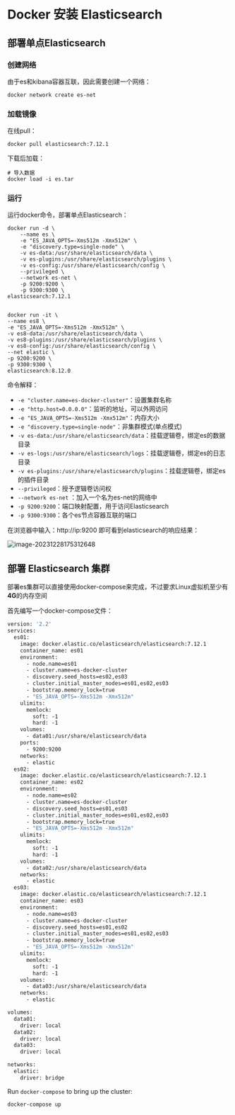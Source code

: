 # Docker 安装 Elasticsearch

## 部署单点Elasticsearch

### 创建网络

由于es和kibana容器互联，因此需要创建一个网络：

```docker
docker network create es-net
```

### 加载镜像

在线pull：

```docker
docker pull elasticsearch:7.12.1
```

下载后加载：

```docker
# 导入数据
docker load -i es.tar
```

### 运行

运行docker命令，部署单点Elasticsearch：

```docker
docker run -d \
	--name es \
    -e "ES_JAVA_OPTS=-Xms512m -Xmx512m" \
    -e "discovery.type=single-node" \
    -v es-data:/usr/share/elasticsearch/data \
    -v es-plugins:/usr/share/elasticsearch/plugins \
	-v es-config:/usr/share/elasticsearch/config \
    --privileged \
    --network es-net \
    -p 9200:9200 \
    -p 9300:9300 \
elasticsearch:7.12.1


docker run -it \
--name es8 \
-e "ES_JAVA_OPTS=-Xms512m -Xmx512m" \
-v es8-data:/usr/share/elasticsearch/data \
-v es8-plugins:/usr/share/elasticsearch/plugins \
-v es8-config:/usr/share/elasticsearch/config \
--net elastic \
-p 9200:9200 \
-p 9300:9300 \
elasticsearch:8.12.0
```

命令解释：

- `-e "cluster.name=es-docker-cluster"`：设置集群名称
- `-e "http.host=0.0.0.0"`：监听的地址，可以外网访问
- `-e "ES_JAVA_OPTS=-Xms512m -Xmx512m"`：内存大小
- `-e "discovery.type=single-node"`：非集群模式(单点模式)
- `-v es-data:/usr/share/elasticsearch/data`：挂载逻辑卷，绑定es的数据目录
- `-v es-logs:/usr/share/elasticsearch/logs`：挂载逻辑卷，绑定es的日志目录
- `-v es-plugins:/usr/share/elasticsearch/plugins`：挂载逻辑卷，绑定es的插件目录
- `--privileged`：授予逻辑卷访问权
- `--network es-net` ：加入一个名为es-net的网络中
- `-p 9200:9200`：端口映射配置，用于访问Elasticsearch
- `-p 9300:9300`：各个es节点容器互联的端口 

在浏览器中输入：http://ip:9200 即可看到elasticsearch的响应结果：

![image-20231228175312648](https://cdn.jsdelivr.net/gh/letengzz/tc2/img202312281753385.png)

## 部署 Elasticsearch 集群

部署es集群可以直接使用docker-compose来完成，不过要求Linux虚拟机至少有**4G**的内存空间

首先编写一个docker-compose文件：

```dockerfile
version: '2.2'
services:
  es01:
    image: docker.elastic.co/elasticsearch/elasticsearch:7.12.1
    container_name: es01
    environment:
      - node.name=es01
      - cluster.name=es-docker-cluster
      - discovery.seed_hosts=es02,es03
      - cluster.initial_master_nodes=es01,es02,es03
      - bootstrap.memory_lock=true
      - "ES_JAVA_OPTS=-Xms512m -Xmx512m"
    ulimits:
      memlock:
        soft: -1
        hard: -1
    volumes:
      - data01:/usr/share/elasticsearch/data
    ports:
      - 9200:9200
    networks:
      - elastic
  es02:
    image: docker.elastic.co/elasticsearch/elasticsearch:7.12.1
    container_name: es02
    environment:
      - node.name=es02
      - cluster.name=es-docker-cluster
      - discovery.seed_hosts=es01,es03
      - cluster.initial_master_nodes=es01,es02,es03
      - bootstrap.memory_lock=true
      - "ES_JAVA_OPTS=-Xms512m -Xmx512m"
    ulimits:
      memlock:
        soft: -1
        hard: -1
    volumes:
      - data02:/usr/share/elasticsearch/data
    networks:
      - elastic
  es03:
    image: docker.elastic.co/elasticsearch/elasticsearch:7.12.1
    container_name: es03
    environment:
      - node.name=es03
      - cluster.name=es-docker-cluster
      - discovery.seed_hosts=es01,es02
      - cluster.initial_master_nodes=es01,es02,es03
      - bootstrap.memory_lock=true
      - "ES_JAVA_OPTS=-Xms512m -Xmx512m"
    ulimits:
      memlock:
        soft: -1
        hard: -1
    volumes:
      - data03:/usr/share/elasticsearch/data
    networks:
      - elastic

volumes:
  data01:
    driver: local
  data02:
    driver: local
  data03:
    driver: local

networks:
  elastic:
    driver: bridge
```

Run `docker-compose` to bring up the cluster:

```shell
docker-compose up
```

